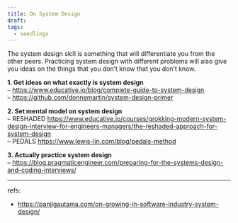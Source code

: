 ```yaml
---
title: On System Design
draft: 
tags:
  - seedlings
---
```


The system design skill is something that will differentiate you from the other peers. Practicing system design with different problems will also give you ideas on the things that you don’t know that you don’t know.

**1. Get ideas on what exactly is system design**  
– https://www.educative.io/blog/complete-guide-to-system-design  
– https://github.com/donnemartin/system-design-primer

**2. Set mental model on system design**  
– RESHADED https://www.educative.io/courses/grokking-modern-system-design-interview-for-engineers-managers/the-reshaded-approach-for-system-design  
– PEDALS https://www.lewis-lin.com/blog/pedals-method

**3. Actually practice system design**  
– https://blog.pragmaticengineer.com/preparing-for-the-systems-design-and-coding-interviews/


---
refs: 
- https://panjigautama.com/on-growing-in-software-industry-system-design/